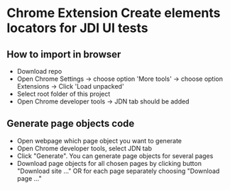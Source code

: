 # Chrome Extension Create elements locators for JDI UI tests

## How to import in browser
* Download repo
* Open Chrome Settings -> choose option 'More tools' -> choose option Extensions -> Click 'Load unpacked'
* Select root folder of this project
* Open Chrome developer tools -> JDN tab should be added

## Generate page objects code 
* Open webpage which page object you want to generate
* Open Chrome developer tools, select JDN tab
* Click "Generate". You can generate page objects for several pages
* Download page objects for all chosen pages by clicking button "Download site ..." OR for each page separately choosing "Download page ..."
